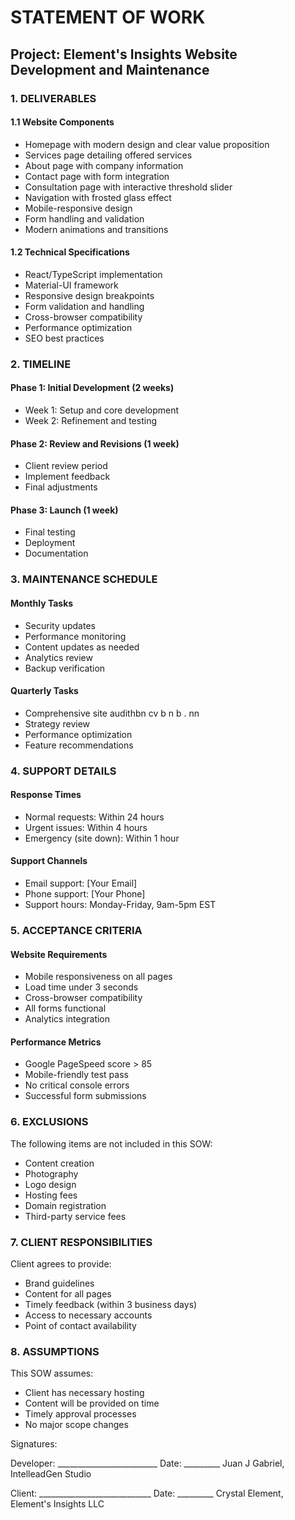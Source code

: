 # STATEMENT OF WORK

## Project: Element's Insights Website Development and Maintenance

### 1. DELIVERABLES

#### 1.1 Website Components
- Homepage with modern design and clear value proposition
- Services page detailing offered services
- About page with company information
- Contact page with form integration
- Consultation page with interactive threshold slider
- Navigation with frosted glass effect
- Mobile-responsive design
- Form handling and validation
- Modern animations and transitions

#### 1.2 Technical Specifications
- React/TypeScript implementation
- Material-UI framework
- Responsive design breakpoints
- Form validation and handling
- Cross-browser compatibility
- Performance optimization
- SEO best practices

### 2. TIMELINE

#### Phase 1: Initial Development (2 weeks)
- Week 1: Setup and core development
- Week 2: Refinement and testing

#### Phase 2: Review and Revisions (1 week)
- Client review period
- Implement feedback
- Final adjustments

#### Phase 3: Launch (1 week)
- Final testing
- Deployment
- Documentation

### 3. MAINTENANCE SCHEDULE

#### Monthly Tasks
- Security updates
- Performance monitoring
- Content updates as needed
- Analytics review
- Backup verification

#### Quarterly Tasks
- Comprehensive site audithbn cv b  n b . nn
- Strategy review
- Performance optimization
- Feature recommendations

### 4. SUPPORT DETAILS

#### Response Times
- Normal requests: Within 24 hours
- Urgent issues: Within 4 hours
- Emergency (site down): Within 1 hour

#### Support Channels
- Email support: [Your Email]
- Phone support: [Your Phone]
- Support hours: Monday-Friday, 9am-5pm EST

### 5. ACCEPTANCE CRITERIA

#### Website Requirements
- Mobile responsiveness on all pages
- Load time under 3 seconds
- Cross-browser compatibility
- All forms functional
- Analytics integration

#### Performance Metrics
- Google PageSpeed score > 85
- Mobile-friendly test pass
- No critical console errors
- Successful form submissions

### 6. EXCLUSIONS

The following items are not included in this SOW:
- Content creation
- Photography
- Logo design
- Hosting fees
- Domain registration
- Third-party service fees

### 7. CLIENT RESPONSIBILITIES

Client agrees to provide:
- Brand guidelines
- Content for all pages
- Timely feedback (within 3 business days)
- Access to necessary accounts
- Point of contact availability

### 8. ASSUMPTIONS

This SOW assumes:
- Client has necessary hosting
- Content will be provided on time
- Timely approval processes
- No major scope changes

Signatures:

Developer: _________________________ Date: _________
Juan J Gabriel, IntelleadGen Studio

Client: ____________________________ Date: _________
Crystal Element, Element's Insights LLC
